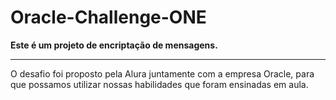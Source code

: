 # Oracle-Challenge-ONE

<strong>Este é um projeto de encriptação de mensagens.</strong>
<hr>
O desafio foi proposto pela Alura juntamente com a empresa Oracle, para que possamos utilizar nossas habilidades que foram ensinadas em aula.
